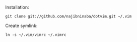 Installation:

    git clone git://github.com/najibninaba/dotvim.git ~/.vim

Create symlink:

    ln -s ~/.vim/vimrc ~/.vimrc

